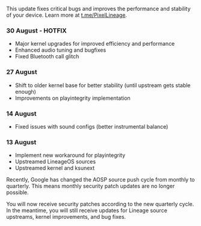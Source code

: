 This update fixes critical bugs and improves the performance and stability of your device. Learn more at [t.me/PixelLineage](https://t.me/PixelLineage).

### 30 August - HOTFIX
- Major kernel upgrades for improved efficiency and performance
- Enhanced audio tuning and bugfixes
- Fixed Bluetooth call glitch

### 27 August
- Shift to older kernel base for better stability (until upstream gets stable enough)
- Improvements on playintegrity implementation

### 14 August
- Fixed issues with sound configs (better instrumental balance)

### 13 August
- Implement new workaround for playintegrity
- Upstreamed LineageOS sources
- Upstreamed kernel and ksunext

Recently, Google has changed the AOSP source push cycle from monthly to quarterly. This means monthly security patch updates are no longer possible.

You will now receive security patches according to the new quarterly cycle. In the meantime, you will still receive updates for Lineage source upstreams, kernel improvements, and bug fixes.

